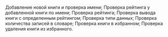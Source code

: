 Добавление новой книги и проверка имени;
Проверка рейтинга у добавленной книги по имени;
Проверка рейтинга;
Проверка вывода книги с определенным рейтингом;
Проверка типи данных;
Проверка количества записей в словаре;
Проверка книги в избранном;
Проверка удаления книги из избранного.
